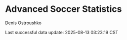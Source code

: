 # Advanced Soccer Statistics
Denis Ostroushko

<!-- gfm -->

Last successful data update: 2025-08-13 03:23:19 CST
